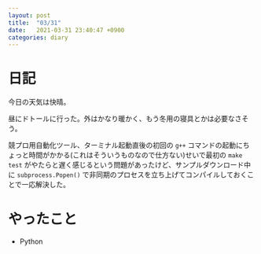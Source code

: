```yaml
---
layout: post
title:  "03/31"
date:   2021-03-31 23:40:47 +0900
categories: diary
---
```

# 日記

今日の天気は快晴。

昼にドトールに行った。外はかなり暖かく、もう冬用の寝具とかは必要なさそう。

競プロ用自動化ツール、ターミナル起動直後の初回の ```g++``` コマンドの起動にちょっと時間がかかる(これはそういうものなので仕方ない)せいで最初の ```make test``` がやたらと遅く感じるという問題があったけど、サンプルダウンロード中に ```subprocess.Popen()``` で非同期のプロセスを立ち上げてコンパイルしておくことで一応解決した。

# やったこと

- Python